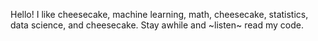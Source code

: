 Hello! I like cheesecake, machine learning, math, cheesecake, statistics, data science, and cheesecake. Stay awhile and ~listen~ read my code.
